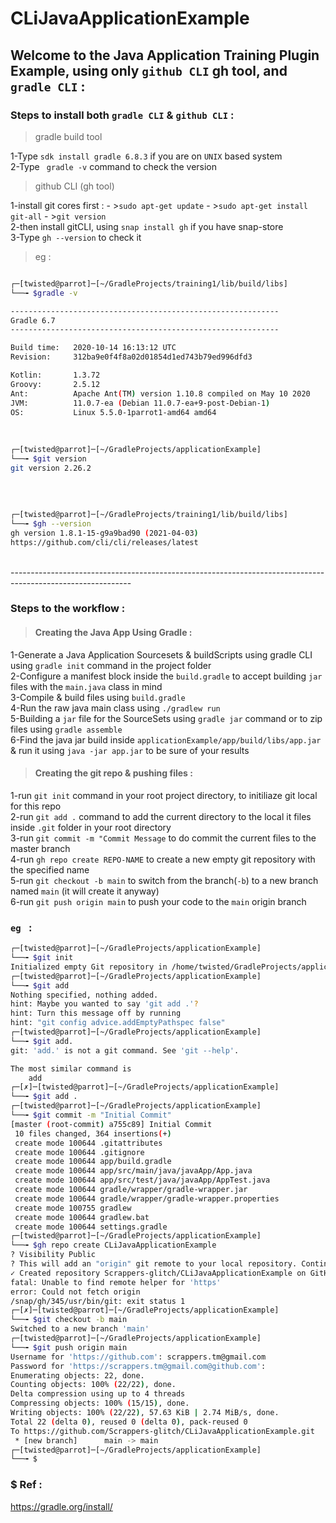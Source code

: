 # CLiJavaApplicationExample

## Welcome to the Java Application Training Plugin Example, using only ```github CLI``` gh tool, and ```gradle CLI``` :

### Steps to install both ```gradle CLI``` & ```github CLI``` :

>gradle build tool

1-Type ```sdk install gradle 6.8.3``` if you are on ```UNIX``` based system
<br>
2-Type ``` gradle -v``` command to check the version
<br>

>github CLI (gh tool)

1-install git cores first :
     - >```sudo apt-get update```
     - >```sudo apt-get install git-all```
     - >```git version```
<br>
2-then install gitCLI, using ```snap install gh``` if you have snap-store
<br>
3-Type ```gh --version``` to check it
<br>

>eg : 

```bash

┌─[twisted@parrot]─[~/GradleProjects/training1/lib/build/libs]
└──╼ $gradle -v

------------------------------------------------------------
Gradle 6.7
------------------------------------------------------------

Build time:   2020-10-14 16:13:12 UTC
Revision:     312ba9e0f4f8a02d01854d1ed743b79ed996dfd3

Kotlin:       1.3.72
Groovy:       2.5.12
Ant:          Apache Ant(TM) version 1.10.8 compiled on May 10 2020
JVM:          11.0.7-ea (Debian 11.0.7-ea+9-post-Debian-1)
OS:           Linux 5.5.0-1parrot1-amd64 amd64

```
<br>

```bash
┌─[twisted@parrot]─[~/GradleProjects/applicationExample]
└──╼ $git version
git version 2.26.2
```
<br>

```bash

┌─[twisted@parrot]─[~/GradleProjects/training1/lib/build/libs]
└──╼ $gh --version
gh version 1.8.1-15-g9a9bad90 (2021-04-03)
https://github.com/cli/cli/releases/latest

```

<br>
------------------------------------------------------------------------------------------------------------
<br>

### Steps to the workflow :

>#### Creating the Java App Using Gradle :

1-Generate a Java Application Sourcesets & buildScripts using gradle CLI using ```gradle init``` command in the project folder
<br>
2-Configure a manifest block inside the ```build.gradle``` to accept building ```jar``` files with the ```main.java``` class in mind
<br>
3-Compile & build files using ```build.gradle```
<br>
4-Run the raw java main class using ```./gradlew run``` 
<br>
5-Building a ```jar``` file for the SourceSets using ```gradle jar``` command or to zip files using ```gradle assemble```
<br>
6-Find the java jar build inside ```applicationExample/app/build/libs/app.jar``` & run it using ```java -jar app.jar``` to be sure of your results
<br>

>#### Creating the git repo & pushing files : 

1-run ```git init``` command in your root project directory, to initiliaze git local for this repo
<br>
2-run ```git add .``` command to add the current directory to the local it files inside ```.git``` folder in your root directory
<br>
3-run ```git commit -m "Commit Message``` to do commit the current files to the master branch
<br>
4-run ```gh repo create REPO-NAME``` to create a new empty git repository with the specified name
<br>
5-run ```git checkout -b main``` to switch from the branch(```-b```) to a new branch named ```main``` (it will create it anyway)
<br>
6-run ```git push origin main``` to push your code to the ```main``` origin branch
<br>

### ```eg ``` :

```bash
┌─[twisted@parrot]─[~/GradleProjects/applicationExample]
└──╼ $git init
Initialized empty Git repository in /home/twisted/GradleProjects/applicationExample/.git/
┌─[twisted@parrot]─[~/GradleProjects/applicationExample]
└──╼ $git add
Nothing specified, nothing added.
hint: Maybe you wanted to say 'git add .'?
hint: Turn this message off by running
hint: "git config advice.addEmptyPathspec false"
┌─[twisted@parrot]─[~/GradleProjects/applicationExample]
└──╼ $git add.
git: 'add.' is not a git command. See 'git --help'.

The most similar command is
	add
┌─[✗]─[twisted@parrot]─[~/GradleProjects/applicationExample]
└──╼ $git add .
┌─[twisted@parrot]─[~/GradleProjects/applicationExample]
└──╼ $git commit -m "Initial Commit"
[master (root-commit) a755c89] Initial Commit
 10 files changed, 364 insertions(+)
 create mode 100644 .gitattributes
 create mode 100644 .gitignore
 create mode 100644 app/build.gradle
 create mode 100644 app/src/main/java/javaApp/App.java
 create mode 100644 app/src/test/java/javaApp/AppTest.java
 create mode 100644 gradle/wrapper/gradle-wrapper.jar
 create mode 100644 gradle/wrapper/gradle-wrapper.properties
 create mode 100755 gradlew
 create mode 100644 gradlew.bat
 create mode 100644 settings.gradle
┌─[twisted@parrot]─[~/GradleProjects/applicationExample]
└──╼ $gh repo create CLiJavaApplicationExample
? Visibility Public
? This will add an "origin" git remote to your local repository. Continue? Yes
✓ Created repository Scrappers-glitch/CLiJavaApplicationExample on GitHub
fatal: Unable to find remote helper for 'https'
error: Could not fetch origin
/snap/gh/345/usr/bin/git: exit status 1
┌─[✗]─[twisted@parrot]─[~/GradleProjects/applicationExample]
└──╼ $git checkout -b main
Switched to a new branch 'main'
┌─[twisted@parrot]─[~/GradleProjects/applicationExample]
└──╼ $git push origin main
Username for 'https://github.com': scrappers.tm@gmail.com
Password for 'https://scrappers.tm@gmail.com@github.com': 
Enumerating objects: 22, done.
Counting objects: 100% (22/22), done.
Delta compression using up to 4 threads
Compressing objects: 100% (15/15), done.
Writing objects: 100% (22/22), 57.63 KiB | 2.74 MiB/s, done.
Total 22 (delta 0), reused 0 (delta 0), pack-reused 0
To https://github.com/Scrappers-glitch/CLiJavaApplicationExample.git
 * [new branch]      main -> main
┌─[twisted@parrot]─[~/GradleProjects/applicationExample]
└──╼ $
```

### $ Ref :

https://gradle.org/install/

